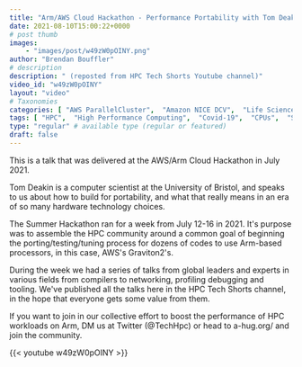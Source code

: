 ```yaml
---
title: "Arm/AWS Cloud Hackathon - Performance Portability with Tom Deakin"
date: 2021-08-10T15:00:22+0000
# post thumb
images:
    - "images/post/w49zW0pOINY.png"
author: "Brendan Bouffler"
# description
description: " (reposted from HPC Tech Shorts Youtube channel)"
video_id: "w49zW0pOINY"
layout: "video"
# Taxonomies
categories: [ "AWS ParallelCluster",  "Amazon NICE DCV",  "Life Sciences", ]
tags: [ "HPC",  "High Performance Computing",  "Covid-19",  "CPUs",  "Schedulers",  "Storage",  "EC2",  "DCV",  "porting",  "GPUs",  "Lustre",  "ParallelCluster",  "performance",  "vizualization",  "tuning",  "virtualization",  "techshorts", ]
type: "regular" # available type (regular or featured)
draft: false
---
```


This is a talk that was delivered at the AWS/Arm Cloud Hackathon in July 2021.

Tom Deakin is a computer scientist at the University of Bristol, and speaks to us about how to build for portability, and what that really means in an era of so many hardware technology choices.

The Summer Hackathon ran for a week from July 12-16 in 2021. It's purpose was to assemble the HPC community around a common goal of beginning the porting/testing/tuning process for dozens of codes to use Arm-based processors, in this case, AWS's Graviton2's.

During the week we had a series of talks from global leaders and experts in various fields from compilers to networking, profiling debugging and tooling. We've published all the talks here in the HPC Tech Shorts channel, in the hope that everyone gets some value from them.

If you want to join in our collective effort to boost the performance of HPC workloads on Arm, DM us at Twitter (@TechHpc) or head to a-hug.org/ and join the community.

{{< youtube w49zW0pOINY >}}